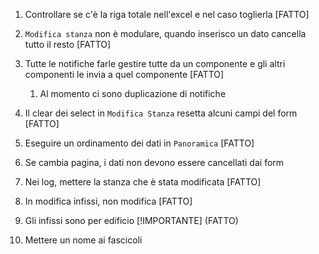 1. Controllare se c'è la riga totale nell'excel e nel caso toglierla [FATTO]

2. `Modifica stanza` non è modulare, quando inserisco un dato cancella tutto il resto [FATTO]

3. Tutte le notifiche farle gestire tutte da un componente e gli altri componenti le invia a quel componente [FATTO]
   1. Al momento ci sono duplicazione di notifiche

4. Il clear dei select in `Modifica Stanza` resetta alcuni campi del form [FATTO]

5. Eseguire un ordinamento dei dati in `Panoramica` [FATTO]

6. Se cambia pagina, i dati non devono essere cancellati dai form

7. Nei log, mettere la stanza che è stata modificata [FATTO]

8. In modifica infissi, non modifica [FATTO]

9. Gli infissi sono per edificio [!IMPORTANTE] (FATTO)

10. Mettere un nome ai fascicoli